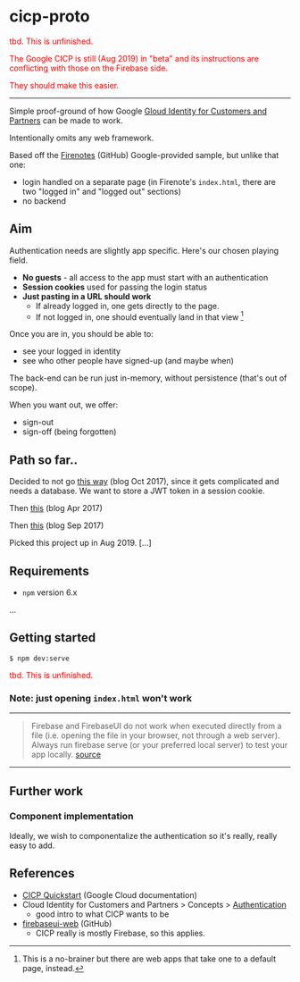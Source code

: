 # cicp-proto

<font color=red>tbd. This is unfinished.

The Google CICP is still (Aug 2019) in "beta" and its instructions are conflicting with those on the Firebase side.

They should make this easier.

</font>

---

Simple proof-ground of how Google [Gloud Identity for Customers and Partners](https://cloud.google.com/identity-cp/) can be made to work.

Intentionally omits any web framework.

Based off the [Firenotes](https://github.com/GoogleCloudPlatform/python-docs-samples/tree/master/appengine/standard/firebase/firenotes) (GitHub) Google-provided sample, but unlike that one:

- login handled on a separate page (in Firenote's `index.html`, there are two "logged in" and "logged out" sections)
- no backend

## Aim

Authentication needs are slightly app specific. Here's our chosen playing field.

- **No guests** - all access to the app must start with an authentication
- **Session cookies** used for passing the login status
- **Just pasting in a URL should work**
	- If already logged in, one gets directly to the page.
	- If not logged in, one should eventually land in that view [^1]

[^1]: This is a no-brainer but there are web apps that take one to a default page, instead.

Once you are in, you should be able to:

- see your logged in identity
- see who other people have signed-up (and maybe when)

The back-end can be run just in-memory, without persistence (that's out of scope).

When you want out, we offer:

- sign-out
- sign-off (being forgotten)


## Path so far..

Decided to not go [this way](https://medium.com/@evangow/server-authentication-basics-express-sessions-passport-and-curl-359b7456003d) (blog Oct 2017), since it gets complicated and needs a database. We want to store a JWT token in a session cookie.

Then [this](https://www.codementor.io/mayowa.a/how-to-build-a-simple-session-based-authentication-system-with-nodejs-from-scratch-6vn67mcy3) (blog Apr 2017) 

Then [this](https://paweljw.github.io/2017/09/vue.js-front-end-app-part-3-authentication/) (blog Sep 2017)

Picked this project up in Aug 2019. [...]





## Requirements

- `npm` version 6.x


...



## Getting started

`$ npm dev:serve`

<font color=red>tbd. This is unfinished.</font>



### Note: just opening `index.html` won't work

---

>Firebase and FirebaseUI do not work when executed directly from a file (i.e. opening the file in your browser, not through a web server). Always run firebase serve (or your preferred local server) to test your app locally.
[source](https://github.com/firebase/firebaseui-web)

---


## Further work

### Component implementation

Ideally, we wish to componentalize the authentication so it's really, really easy to add.


## References

- [CICP Quickstart](https://cloud.google.com/identity-platform/docs/quickstart-cicp) (Google Cloud documentation)
- Cloud Identity for Customers and Partners > Concepts > [Authentication](https://cloud.google.com/identity-cp/docs/concepts-authentication)
  - good intro to what CICP wants to be
- [firebaseui-web](https://github.com/firebase/firebaseui-web) (GitHub)
  - CICP really is mostly Firebase, so this applies.

